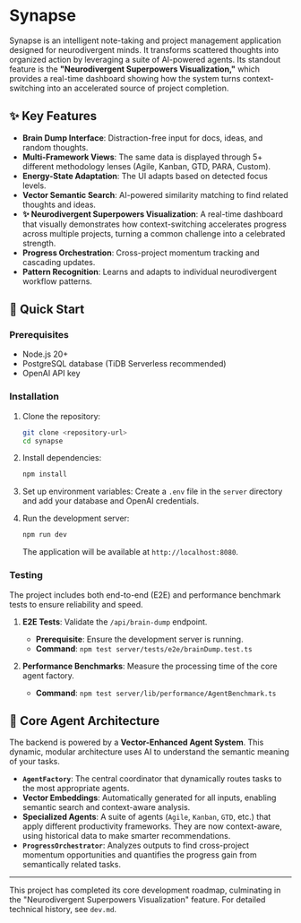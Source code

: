# Synapse

Synapse is an intelligent note-taking and project management application designed for neurodivergent minds. It transforms scattered thoughts into organized action by leveraging a suite of AI-powered agents. Its standout feature is the **"Neurodivergent Superpowers Visualization,"** which provides a real-time dashboard showing how the system turns context-switching into an accelerated source of project completion.

## ✨ Key Features

- **Brain Dump Interface**: Distraction-free input for docs, ideas, and random thoughts.
- **Multi-Framework Views**: The same data is displayed through 5+ different methodology lenses (Agile, Kanban, GTD, PARA, Custom).
- **Energy-State Adaptation**: The UI adapts based on detected focus levels.
- **Vector Semantic Search**: AI-powered similarity matching to find related thoughts and ideas.
- **✨ Neurodivergent Superpowers Visualization**: A real-time dashboard that visually demonstrates how context-switching accelerates progress across multiple projects, turning a common challenge into a celebrated strength.
- **Progress Orchestration**: Cross-project momentum tracking and cascading updates.
- **Pattern Recognition**: Learns and adapts to individual neurodivergent workflow patterns.

## 🚀 Quick Start

### Prerequisites

- Node.js 20+
- PostgreSQL database (TiDB Serverless recommended)
- OpenAI API key

### Installation

1.  Clone the repository:
    ```bash
    git clone <repository-url>
    cd synapse
    ```

2.  Install dependencies:
    ```bash
    npm install
    ```

3.  Set up environment variables:
    Create a `.env` file in the `server` directory and add your database and OpenAI credentials.

4.  Run the development server:
    ```bash
    npm run dev
    ```
    The application will be available at `http://localhost:8080`.

### Testing

The project includes both end-to-end (E2E) and performance benchmark tests to ensure reliability and speed.

1.  **E2E Tests**: Validate the `/api/brain-dump` endpoint.
    - **Prerequisite**: Ensure the development server is running.
    - **Command**: `npm test server/tests/e2e/brainDump.test.ts`

2.  **Performance Benchmarks**: Measure the processing time of the core agent factory.
    - **Command**: `npm test server/lib/performance/AgentBenchmark.ts`

## 🤖 Core Agent Architecture

The backend is powered by a **Vector-Enhanced Agent System**. This dynamic, modular architecture uses AI to understand the semantic meaning of your tasks.

- **`AgentFactory`**: The central coordinator that dynamically routes tasks to the most appropriate agents.
- **Vector Embeddings**: Automatically generated for all inputs, enabling semantic search and context-aware analysis.
- **Specialized Agents**: A suite of agents (`Agile`, `Kanban`, `GTD`, etc.) that apply different productivity frameworks. They are now context-aware, using historical data to make smarter recommendations.
- **`ProgressOrchestrator`**: Analyzes outputs to find cross-project momentum opportunities and quantifies the progress gain from semantically related tasks.

---

This project has completed its core development roadmap, culminating in the "Neurodivergent Superpowers Visualization" feature. For detailed technical history, see `dev.md`.
